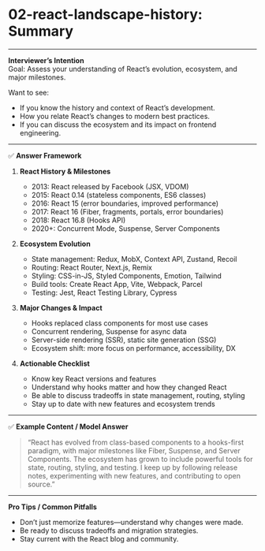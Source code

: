 # 02-react-landscape-history: Summary

---

**Interviewer’s Intention**  
Goal: Assess your understanding of React’s evolution, ecosystem, and major milestones.

Want to see:

- If you know the history and context of React’s development.
- How you relate React’s changes to modern best practices.
- If you can discuss the ecosystem and its impact on frontend engineering.

---

✅ **Answer Framework**

1. **React History & Milestones**

   - 2013: React released by Facebook (JSX, VDOM)
   - 2015: React 0.14 (stateless components, ES6 classes)
   - 2016: React 15 (error boundaries, improved performance)
   - 2017: React 16 (Fiber, fragments, portals, error boundaries)
   - 2018: React 16.8 (Hooks API)
   - 2020+: Concurrent Mode, Suspense, Server Components

2. **Ecosystem Evolution**

   - State management: Redux, MobX, Context API, Zustand, Recoil
   - Routing: React Router, Next.js, Remix
   - Styling: CSS-in-JS, Styled Components, Emotion, Tailwind
   - Build tools: Create React App, Vite, Webpack, Parcel
   - Testing: Jest, React Testing Library, Cypress

3. **Major Changes & Impact**

   - Hooks replaced class components for most use cases
   - Concurrent rendering, Suspense for async data
   - Server-side rendering (SSR), static site generation (SSG)
   - Ecosystem shift: more focus on performance, accessibility, DX

4. **Actionable Checklist**
   - Know key React versions and features
   - Understand why hooks matter and how they changed React
   - Be able to discuss tradeoffs in state management, routing, styling
   - Stay up to date with new features and ecosystem trends

---

✅ **Example Content / Model Answer**

> “React has evolved from class-based components to a hooks-first paradigm, with major milestones like Fiber, Suspense, and Server Components. The ecosystem has grown to include powerful tools for state, routing, styling, and testing. I keep up by following release notes, experimenting with new features, and contributing to open source.”

---

**Pro Tips / Common Pitfalls**

- Don’t just memorize features—understand why changes were made.
- Be ready to discuss tradeoffs and migration strategies.
- Stay current with the React blog and community.
